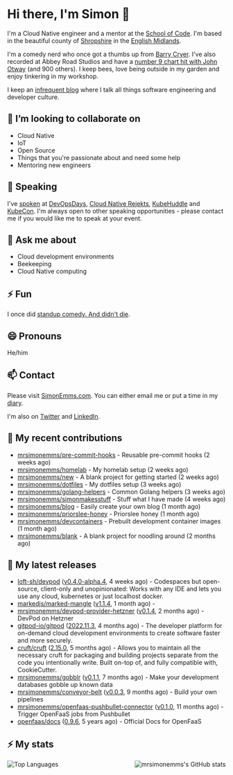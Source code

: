 # Hi there, I'm Simon 👋

I'm a Cloud Native engineer and a mentor at the [School of Code](https://www.schoolofcode.co.uk).
I'm based in the beautiful county of [Shropshire](https://en.wikipedia.org/wiki/Shropshire)
in the [English Midlands](https://en.wikipedia.org/wiki/Midlands).

I'm a comedy nerd who once got a thumbs up from [Barry Cryer](https://en.wikipedia.org/wiki/Barry_Cryer).
I've also recorded at Abbey Road Studios and have a [number 9 chart hit with John
Otway](https://www.youtube.com/watch?v=3BwOyVIlupg&ab_channel=JohnOtway) (and 900
others). I keep bees, love being outside in my garden and enjoy tinkering in my
workshop.

I keep an [infrequent blog](https://www.simonemms.com/blog) where I talk all
things software engineering and developer culture.

## 👯 I’m looking to collaborate on

- Cloud Native
- IoT
- Open Source
- Things that you're passionate about and need some help
- Mentoring new engineers

## 🎤 Speaking

I've [spoken](https://www.simonemms.com/speaking) at [DevOpsDays](https://devopsdays.org/),
[Cloud Native Rejekts](https://cloud-native.rejekts.io/), [KubeHuddle](https://kubehuddle.com)
and [KubeCon](https://www.cncf.io/kubecon-cloudnativecon-events/). I'm always
open to other speaking opportunities - please contact me if you would like me to
speak at your event.

## 💬 Ask me about

- Cloud development environments
- Beekeeping
- Cloud Native computing

## ⚡ Fun

I once did [standup comedy. And didn't die](https://www.youtube.com/watch?v=iy1EvJXH2ks&ab_channel=SimonEmms).

## 😄 Pronouns

He/him

## 📫 Contact

Please visit [SimonEmms.com](https://www.simonemms.com). You can either email me
or put a time in my [diary](https://diary.simonemms.com).

I'm also on [Twitter](https://twitter/theshroppiebeek) and [LinkedIn](https://www.linkedin.com/in/simonemms).

## 👷 My recent contributions
- [mrsimonemms/pre-commit-hooks](https://github.com/mrsimonemms/pre-commit-hooks) - Reusable pre-commit hooks
  (2 weeks ago)
- [mrsimonemms/homelab](https://github.com/mrsimonemms/homelab) - My homelab setup
  (2 weeks ago)
- [mrsimonemms/new](https://github.com/mrsimonemms/new) - A blank project for getting started
  (2 weeks ago)
- [mrsimonemms/dotfiles](https://github.com/mrsimonemms/dotfiles) - My dotfiles setup
  (3 weeks ago)
- [mrsimonemms/golang-helpers](https://github.com/mrsimonemms/golang-helpers) - Common Golang helpers
  (3 weeks ago)
- [mrsimonemms/simonmakesstuff](https://github.com/mrsimonemms/simonmakesstuff) - Stuff what I have made
  (4 weeks ago)
- [mrsimonemms/blog](https://github.com/mrsimonemms/blog) - Easily create your own blog
  (1 month ago)
- [mrsimonemms/priorslee-honey](https://github.com/mrsimonemms/priorslee-honey) - Priorslee honey
  (1 month ago)
- [mrsimonemms/devcontainers](https://github.com/mrsimonemms/devcontainers) - Prebuilt development container images
  (1 month ago)
- [mrsimonemms/blank](https://github.com/mrsimonemms/blank) - A blank project for noodling around
  (2 months ago)

## 🔭 My latest releases
- [loft-sh/devpod](https://github.com/loft-sh/devpod) ([v0.4.0-alpha.4](https://github.com/loft-sh/devpod/releases/tag/v0.4.0-alpha.4),
  4 weeks ago) - Codespaces but open-source, client-only and unopinionated: Works with any IDE and lets you use any cloud, kubernetes or just localhost docker.
- [markedjs/marked-mangle](https://github.com/markedjs/marked-mangle) ([v1.1.4](https://github.com/markedjs/marked-mangle/releases/tag/v1.1.4),
  1 month ago) - 
- [mrsimonemms/devpod-provider-hetzner](https://github.com/mrsimonemms/devpod-provider-hetzner) ([v0.1.4](https://github.com/mrsimonemms/devpod-provider-hetzner/releases/tag/v0.1.4),
  2 months ago) - DevPod on Hetzner
- [gitpod-io/gitpod](https://github.com/gitpod-io/gitpod) ([2022.11.3](https://github.com/gitpod-io/gitpod/releases/tag/2022.11.3),
  4 months ago) - The developer platform for on-demand cloud development environments to create software faster and more securely.
- [cruft/cruft](https://github.com/cruft/cruft) ([2.15.0](https://github.com/cruft/cruft/releases/tag/2.15.0),
  5 months ago) - Allows you to maintain all the necessary cruft for packaging and building projects separate from the code you intentionally write. Built on-top of, and fully compatible with, CookieCutter.
- [mrsimonemms/gobblr](https://github.com/mrsimonemms/gobblr) ([v0.1.1](https://github.com/mrsimonemms/gobblr/releases/tag/v0.1.1),
  7 months ago) - Make your development databases gobble up known data
- [mrsimonemms/conveyor-belt](https://github.com/mrsimonemms/conveyor-belt) ([v0.0.3](https://github.com/mrsimonemms/conveyor-belt/releases/tag/v0.0.3),
  9 months ago) - Build your own pipelines
- [mrsimonemms/openfaas-pushbullet-connector](https://github.com/mrsimonemms/openfaas-pushbullet-connector) ([v0.1.0](https://github.com/mrsimonemms/openfaas-pushbullet-connector/releases/tag/v0.1.0),
  11 months ago) - Trigger OpenFaaS jobs from Pushbullet
- [openfaas/docs](https://github.com/openfaas/docs) ([0.9.6](https://github.com/openfaas/docs/releases/tag/0.9.6),
  5 years ago) - Official Docs for OpenFaaS

## ⚡ My stats

<img
  align="right"
  alt="mrsimonemms's GitHub stats"
  src="https://github-readme-stats.vercel.app/api?username=mrsimonemms&count_private=1&show_icons=true&"
  />

![Top Languages](https://github-readme-stats.vercel.app/api/top-langs/?username=mrsimonemms)
